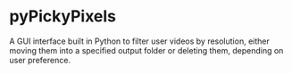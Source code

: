 # pyPickyPixels
A GUI interface built in Python to filter user videos by resolution, either moving them into a specified output folder or deleting them, depending on user preference.
